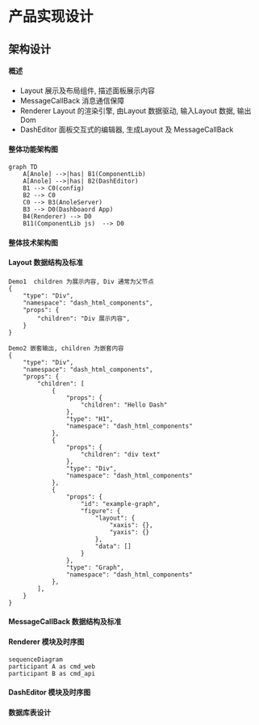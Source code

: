 # 产品实现设计
## 架构设计

#### 概述
* Layout 展示及布局组件, 描述面板展示内容
* MessageCallBack 消息通信保障
* Renderer Layout 的渲染引擎, 由Layout 数据驱动, 输入Layout 数据, 输出Dom
* DashEditor 面板交互式的编辑器, 生成Layout 及 MessageCallBack 


#### 整体功能架构图

```mermaid
graph TD
    A[Anole] -->|has| B1(ComponentLib)
    A[Anole] -->|has| B2(DashEditor)
    B1 --> C0(config)
    B2 --> C0
    C0 --> B3(AnoleServer)
    B3 --> D0(Dashboaord App)
    B4(Renderer) --> D0
    B11(ComponentLib js)  --> D0 

```

#### 整体技术架构图
#### Layout 数据结构及标准


```
Demo1  children 为展示内容, Div 通常为父节点
{
    "type": "Div",
    "namespace": "dash_html_components",
    "props": {
        "children": "Div 展示内容",
    }
}

Demo2 嵌套输出, children 为嵌套内容
{
    "type": "Div",
    "namespace": "dash_html_components",
    "props": {
        "children": [
            {
                "props": {
                    "children": "Hello Dash"
                },
                "type": "H1",
                "namespace": "dash_html_components"
            },
            {
                "props": {
                    "children": "div text"
                },
                "type": "Div",
                "namespace": "dash_html_components"
            },
            {
                "props": {
                    "id": "example-graph",
                    "figure": {
                        "layout": {
                            "xaxis": {},
                            "yaxis": {}
                        },
                        "data": []
                    }
                },
                "type": "Graph",
                "namespace": "dash_html_components"
            },
        ],
    }
}
```


#### MessageCallBack 数据结构及标准
#### Renderer 模块及时序图
```mermaid
sequenceDiagram
participant A as cmd_web
participant B as cmd_api

```
#### DashEditor 模块及时序图
#### 数据库表设计

 





